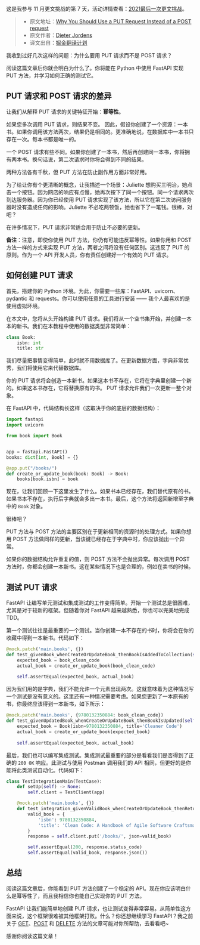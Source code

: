 这是我参与 11 月更文挑战的第 7 天，活动详情查看：[2021最后一次更文挑战](https://juejin.cn/post/7023643374569816095/)。

> - 原文地址：[Why You Should Use a PUT Request Instead of a POST request](https://betterprogramming.pub/why-you-should-use-a-put-request-instead-of-a-post-request-13b593b6e67c)
> - 原文作者：[Dieter Jordens](https://dieterjordens.medium.com/)
> - 译文出自：[掘金翻译计划](https://juejin.cn/translate)

我收到过好几次这样的问题：为什么要用 PUT 请求而不是 POST 请求？

阅读这篇文章后你就会明白为什么了。你将能在 Python 中使用 FastAPI 实现 PUT 方法，并学习如何正确的测试它。

## PUT 请求和 POST 请求的差异

让我们从解释 PUT 请求的关键特征开始：**幂等性**。

如果您多次调用 PUT 请求，则结果不变。 因此，假设你创建了一个资源：一本书。如果你调用该方法两次，结果仍是相同的。更准确地说，在数据库中一本书只存在一次。每本书都是唯一的。

一个 POST 请求有些不同。如果你创建了一本书，然后再创建同一本书，你将拥有两本书。换句话说，第二次请求时你将会得到不同的结果。

两种方法各有千秋，但 PUT 方法在防止副作用方面非常好用。

为了给让你有个更清晰的概念，让我描述一个场景：Juliette 想购买三明治，她点击一个按钮。因为网店的响应有点慢，她再次按下了同一个按钮。同一个请求两次到达服务器。因为你已经使用 PUT 请求实现了该方法，所以它在第二次访问服务器时没有造成任何的影响。Juliette 不必吃两顿饭，她也省下了一笔钱。很棒，对吧？

在许多情况下，PUT 请求非常适合用于防止不必要的更新。

**备注**：注意，即使你使用 PUT 方法，你仍有可能违反幂等性。如果你用和 POST 方法一样的方式来实现 PUT 方法，两者之间将没有任何区别。这违反了 PUT 的原则。作为一个 API 开发人员，你有责任创建好一个有效的 PUT 请求。

## 如何创建 PUT 请求

首先，搭建你的 Python 环境。为此，你需要一些库：FastAPI、uvicorn、pydantic 和 requests。你可以使用任意的工具进行安装 —— 我个人最喜欢的是使用虚拟环境。

在本文中，您将从头开始构建 PUT 请求。我们将从一个空书集开始，并创建一本本的新书。我们在本教程中使用的数据类型非常简单：

```python
class Book:
    isbn: int
    title: str
```

我们尽量把事情变得简单，此时就不用数据库了。在更新数据方面，字典非常优秀，我们将使用它来代替数据库。

你的 PUT 请求将会创造一本新书。如果这本书不存在，它将在字典里创建一个新的。如果这本书存在，它将替换原有的书。 PUT 请求允许我们一次更新一整个对象。

在 FastAPI 中，代码结构长这样（这取决于你的底层的数据结构）：

```python
import fastapi
import uvicorn

from book import Book


app = fastapi.FastAPI()
books: dict[int, Book] = {}

@app.put("/books/")
def create_or_update_book(book: Book) -> Book:
    books[book.isbn] = book
```

现在，让我们回顾一下这里发生了什么。如果书本已经存在，我们替代原有的书。如果书本不存在，执行后字典就会多出一本书。最后，这个方法将返回新增至字典中的 `Book` 对象。

很棒吧？

PUT 方法与 POST 方法的主要区别在于更新相同的资源时的处理方式。如果你想用 POST 方法做同样的更新，当该键已经存在于字典中时，你应该抛出一个异常。

如果你的数据结构允许重复的值，则 POST 方法不会抛出异常。每次调用 POST 方法时，你都会创建一本新书。这在某些情况下也是合理的，例如在卖书的时候。

## 测试 PUT 请求

FastAPI 让编写单元测试和集成测试的工作变得简单。开始一个测试总是很困难，尤其是对于较新的框架。但随着你对 FastAPI 越来越熟悉，你也可以完美地完成 TDD。

第一个测试往往是最重要的一个测试。当你创建一本不存在的书时，你将会在你的收藏中得到一本新书。代码如下：

```python
@mock.patch('main.books', {})
def test_givenBook_whenCreateOrUpdateBook_thenBookIsAddedToCollection(self) -> None:
    expected_book = book_clean_code
    actual_book = create_or_update_book(book_clean_code)
    
    self.assertEqual(expected_book, actual_book)
```

因为我们用的是字典，我们不能允许一个元素出现两次。这就意味着为这种情况写一个测试是没有意义的。这里还有一种情况需要考虑。如果您更新了一本原有的书，你最终应该得到一本新书，如下所示：

```python
@mock.patch('main.books', {9780132350884: book_clean_code})
def test_givenUpdatedBook_whenCreateOrUpdateBook_thenBookIsUpdated(self) -> None:
    expected_book = Book(isbn=9780132350884, title='Cleaner Code')
    actual_book = create_or_update_book(expected_book)
    
    self.assertEqual(expected_book, actual_book)
```

最后，我们也可以编写集成测试。集成测试最重要的部分是看看我们是否得到了正确的 `200 OK` 响应。此测试与使用 Postman 调用我们的 API 相同，但更好的是你能将此类测试自动化。代码如下：

```python
class TestIntegrationMain(TestCase):
    def setUp(self) -> None:
        self.client = TestClient(app)

    @mock.patch('main.books', {})
    def test_integration_givenValidBook_whenCreateOrUpdateBook_thenReturnCreatedBook(self) -> None:
        valid_book = {
            'isbn': 9780132350884,
            'title': 'Clean Code: A Handbook of Agile Software Craftsmanship'
        }
        response = self.client.put('/books/', json=valid_book)

        self.assertEqual(200, response.status_code)
        self.assertEqual(valid_book, response.json())
```

## 总结

阅读这篇文章后，你能看到 PUT 方法创建了一个稳定的 API。现在你应该明白什么是幂等性了，而且我相信你也能自己实现你的 PUT 方法。

FastAPI 让我们能简单地创建 PUT 请求，也让测试变得非常容易。从简单性这方面来说，这个框架很难被其他框架打败。什么？你还想继续学习 FastAPI？我之前关于 [GET](https://medium.com/p/ecdc794b0cf)、[POST](https://medium.com/p/3dbd017dd998) 和 [DELETE](https://medium.com/p/b4577f9bcb77) 方法的文章可能对你所帮助，去看看吧~

感谢你阅读这篇文章！